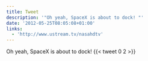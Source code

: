 ```yaml
---
title: Tweet
description: '"Oh yeah, SpaceX is about to dock! "'
date: '2012-05-25T08:05:08+01:00'
links:
  - 'http://www.ustream.tv/nasahdtv'
---
```

Oh yeah, SpaceX is about to dock! 
      {{< tweet 0 2 >}}
    
